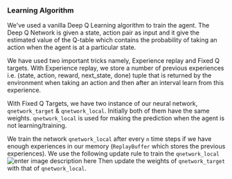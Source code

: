### Learning Algorithm
We've used a vanilla Deep Q Learning algorithm to train the agent. The Deep Q Network is given a state, action pair as input and it give the estimated value of the Q-table which contains the probability of taking an action when the agent is at a particular state. 

We have used two important tricks namely, Experience replay and Fixed Q targets. With Experience replay, we store a number of previous experiences i.e. (state, action, reward, next_state, done) tuple that is returned by the environment when taking an action and then after an interval learn from this experience. 

With Fixed Q Targets, we have two instance of our neural network, `qnetwork_target` & `qnetwork_local`. Initially both of them have the same weights. `qnetwork_local` is used for making the prediction when the agent is not learning/training. 

We train the network `qnetwork_local` after every `n` time steps if we have enough experiences in our memory (`ReplayBuffer` which stores the previous experiences). 
We use the following update rule to train the `qnetwork_local`
![enter image description here](https://i.imgur.com/HhZlL5E.png)
Then update the weights of `qnetwork_target` with that of `qnetwork_local`. 


